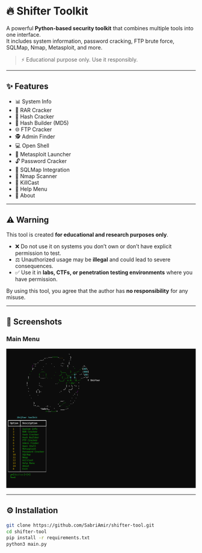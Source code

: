 # 🔥 Shifter Toolkit

A powerful **Python-based security toolkit** that combines multiple tools into one interface.  
It includes system information, password cracking, FTP brute force, SQLMap, Nmap, Metasploit, and more.  

> ⚡ Educational purpose only. Use it responsibly.

---

## ✨ Features
- 📊 System Info
- 📂 RAR Cracker
- 🔑 Hash Cracker
- 🔐 Hash Builder (MD5)
- 🌐 FTP Cracker
- 🕵️ Admin Finder
- 💻 Open Shell
- 🎯 Metasploit Launcher
- 🔓 Password Cracker
- 💉 SQLMap Integration
- 📡 Nmap Scanner
- 🚀 KillCast
- 📖 Help Menu
- 👤 About

---

## ⚠️ Warning

This tool is created **for educational and research purposes only**.  
- ❌ Do not use it on systems you don’t own or don’t have explicit permission to test.  
- ⚖️ Unauthorized usage may be **illegal** and could lead to severe consequences.  
- ✅ Use it in **labs, CTFs, or penetration testing environments** where you have permission.  

By using this tool, you agree that the author has **no responsibility** for any misuse.

---

## 📸 Screenshots

### Main Menu
![Main Menu](screenshots/main-menu.png)

---

## ⚙️ Installation

```bash
git clone https://github.com/SabriAmir/shifter-tool.git
cd shifter-tool
pip install -r requirements.txt
python3 main.py

